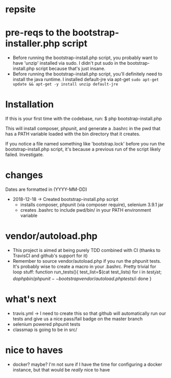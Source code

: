 # repsite

# pre-reqs to the bootstrap-installer.php script
- Before running the bootstrap-install.php script, you probably want to have 'unzip' installed via sudo. I didn't put sudo in the bootstrap-install.php script because that's just insane.
- Before running the bootstrap-install.php script, you'll definitely need to install the java runtime. I installed default-jre via apt-get
` sudo apt-get update && apt-get -y install unzip default-jre `

# Installation
If this is your first time with the codebase, run:
$ php bootstrap-install.php

This will install composer, phpunit, and generate a .bashrc in the pwd that has a PATH variable loaded with the bin directory that it creates.

If you notice a file named something like 'bootstrap.lock' before you run the bootstrap-install.php script, it's because a previous run of the script likely failed. Investigate.



# changes
Dates are formatted in (YYYY-MM-DD)
- 2018-12-18 -> Created bootstrap-install.php script
	- installs composer, phpunit (via composer require), selenium 3.9.1 jar
	- creates .bashrc to include pwd/bin/ in your PATH environment variable


# vendor/autoload.php
- This project is aimed at being purely TDD combined with CI (thanks to TravisCI and github's support for it)
- Remember to source vendor/autoload.php if you run the phpunit tests. It's probably wise to create a macro in your .bashrc. Pretty trivial for loop stuff:
	function run_tests(){ 
	test_list=$(cat test_lists)
	for i in $test_list; do
		php bin/phpunit --bootstrap vendor/autoload.php tests/$i
	done
	}

# what's next
- travis.yml -> I need to create this so that github will automatically run our tests and give us a nice pass/fail badge on the master branch
- selenium powered phpunit tests
- classmap is going to be in src/


# nice to haves
- docker? maybe? I'm not sure if I have the time for configuring a docker instance, but that would be *really* nice to have
